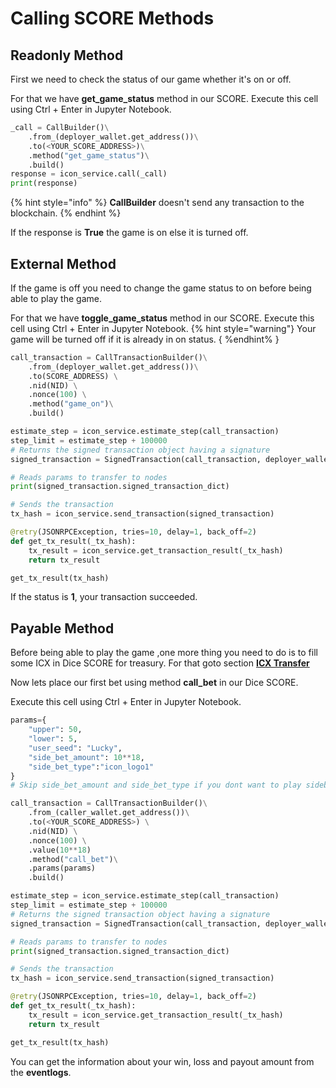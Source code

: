 # Calling SCORE Methods

## Readonly Method

First we need to check the status of our game whether it's on or off.

For that we have **get_game_status** method in our SCORE.
Execute this cell using Ctrl + Enter in Jupyter Notebook.
```py
_call = CallBuilder()\
    .from_(deployer_wallet.get_address())\
    .to(<YOUR_SCORE_ADDRESS>)\
    .method("get_game_status")\
    .build()
response = icon_service.call(_call)
print(response)
```
{% hint style="info" %}
**CallBuilder** doesn't send any transaction to the blockchain.
{% endhint %}
   
If the response is **True** the game is on else it is turned off.

## External Method
If the game is off you need to change the game status to on before being able to play the game.

For that we have **toggle_game_status** method in our SCORE.
Execute this cell using Ctrl + Enter in Jupyter Notebook.
{% hint style="warning"}
Your game will be turned off if it is already in on status.
{ %endhint% }
```py
call_transaction = CallTransactionBuilder()\
    .from_(deployer_wallet.get_address())\
    .to(SCORE_ADDRESS) \
    .nid(NID) \
    .nonce(100) \
    .method("game_on")\
    .build()

estimate_step = icon_service.estimate_step(call_transaction)
step_limit = estimate_step + 100000
# Returns the signed transaction object having a signature
signed_transaction = SignedTransaction(call_transaction, deployer_wallet,step_limit)

# Reads params to transfer to nodes
print(signed_transaction.signed_transaction_dict)

# Sends the transaction
tx_hash = icon_service.send_transaction(signed_transaction)

@retry(JSONRPCException, tries=10, delay=1, back_off=2)
def get_tx_result(_tx_hash):
    tx_result = icon_service.get_transaction_result(_tx_hash)
    return tx_result

get_tx_result(tx_hash)
```

If the status is **1**, your transaction succeeded.

## Payable Method
  Before being able to play the game ,one more thing you need to do is to fill some ICX in Dice SCORE for treasury.
 For that goto section [**ICX Transfer**](icxTransfer.md)

Now lets place our first bet using method **call_bet** in our Dice SCORE.

Execute this cell using Ctrl + Enter in Jupyter Notebook.
```py
params={
    "upper": 50,
    "lower": 5,
    "user_seed": "Lucky",
    "side_bet_amount": 10**18,
    "side_bet_type":"icon_logo1"
}
# Skip side_bet_amount and side_bet_type if you dont want to play sidebet

call_transaction = CallTransactionBuilder()\
    .from_(caller_wallet.get_address())\
    .to(<YOUR_SCORE_ADDRESS>) \
    .nid(NID) \
    .nonce(100) \
    .value(10**18)
    .method("call_bet")\
    .params(params)
    .build()

estimate_step = icon_service.estimate_step(call_transaction)
step_limit = estimate_step + 100000
# Returns the signed transaction object having a signature
signed_transaction = SignedTransaction(call_transaction, deployer_wallet,step_limit)

# Reads params to transfer to nodes
print(signed_transaction.signed_transaction_dict)

# Sends the transaction
tx_hash = icon_service.send_transaction(signed_transaction)

@retry(JSONRPCException, tries=10, delay=1, back_off=2)
def get_tx_result(_tx_hash):
    tx_result = icon_service.get_transaction_result(_tx_hash)
    return tx_result

get_tx_result(tx_hash)
```

You can get the information about your win, loss and payout amount from the **eventlogs**.




